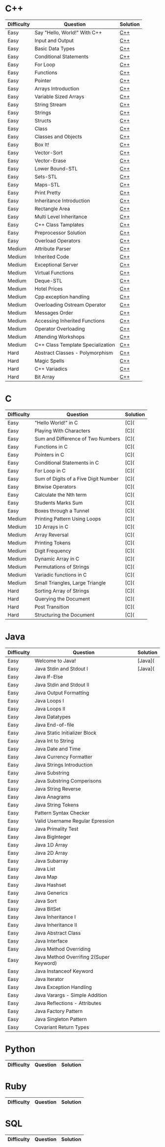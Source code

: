 # C++
|Difficulty|Question|Solution|
|-|-|-|
|Easy|Say "Hello, World!" With C++|[C++](https://raw.githubusercontent.com/ThreadedDev/HackerRank/main/C++/SayHelloWorldWithCpp.cpp)
|Easy|Input and Output|[C++](https://raw.githubusercontent.com/ThreadedDev/HackerRank/main/C++/InputAndOutput.cpp)
|Easy|Basic Data Types|[C++](https://raw.githubusercontent.com/ThreadedDev/HackerRank/main/C++/BasicDataTypes.cpp)
|Easy|Conditional Statements|[C++](https://raw.githubusercontent.com/ThreadedDev/HackerRank/main/C++/ConditionalStatements.cpp)
|Easy|For Loop|[C++](https://raw.githubusercontent.com/ThreadedDev/HackerRank/main/C++/ForLoop.cpp)
|Easy|Functions|[C++](https://raw.githubusercontent.com/ThreadedDev/HackerRank/main/C++/Functions.cpp)
|Easy|Pointer|[C++](https://raw.githubusercontent.com/ThreadedDev/HackerRank/main/C++/Pointer.cpp)
|Easy|Arrays Introduction|[C++](https://raw.githubusercontent.com/ThreadedDev/HackerRank/main/C++/ArraysIntroduction.cpp)
|Easy|Variable Sized Arrays|[C++](https://raw.githubusercontent.com/ThreadedDev/HackerRank/main/C++/VariableSizedArrays.cpp)
|Easy|String Stream|[C++](https://raw.githubusercontent.com/ThreadedDev/HackerRank/main/C++/StringStream.cpp)
|Easy|Strings|[C++](https://raw.githubusercontent.com/ThreadedDev/HackerRank/main/C++/Strings.cpp)
|Easy|Structs|[C++](https://raw.githubusercontent.com/ThreadedDev/HackerRank/main/C++/Structs.cpp)
|Easy|Class|[C++](https://raw.githubusercontent.com/ThreadedDev/HackerRank/main/C++/Class.cpp)
|Easy|Classes and Objects|[C++](https://raw.githubusercontent.com/ThreadedDev/HackerRank/main/C++/ClassesAndObjects.cpp)
|Easy|Box It!|[C++](https://raw.githubusercontent.com/ThreadedDev/HackerRank/main/C++/BoxIt.cpp)
|Easy|Vector-Sort|[C++](https://raw.githubusercontent.com/ThreadedDev/HackerRank/main/C++/VectorSort.cpp)
|Easy|Vector-Erase|[C++](https://raw.githubusercontent.com/ThreadedDev/HackerRank/main/C++/VectorErase.cpp)
|Easy|Lower Bound-STL|[C++](https://raw.githubusercontent.com/ThreadedDev/HackerRank/main/C++/LowerBoundSTL.cpp)
|Easy|Sets-STL|[C++](https://raw.githubusercontent.com/ThreadedDev/HackerRank/main/C++/SetsSTL.cpp)
|Easy|Maps-STL|[C++](https://raw.githubusercontent.com/ThreadedDev/HackerRank/main/C++/MapsSTL.cpp)
|Easy|Print Pretty|[C++](https://raw.githubusercontent.com/ThreadedDev/HackerRank/main/C++/PrintPretty.cpp)
|Easy|Inheritance Introduction|[C++](https://raw.githubusercontent.com/ThreadedDev/HackerRank/main/C++/InheritanceIntroduction.cpp)
|Easy|Rectangle Area|[C++](https://raw.githubusercontent.com/ThreadedDev/HackerRank/main/C++/RectangleArea.cpp)
|Easy|Multi Level Inheritance|[C++](https://raw.githubusercontent.com/ThreadedDev/HackerRank/main/C++/MultiLevelInheritance.cpp)
|Easy|C++ Class Tamplates|[C++](https://raw.githubusercontent.com/ThreadedDev/HackerRank/main/C++/CppClassTemplates.cpp)
|Easy|Preprocessor Solution|[C++](https://raw.githubusercontent.com/ThreadedDev/HackerRank/main/C++/PreprocessorSolution.cpp)
|Easy|Overload Operators|[C++](https://raw.githubusercontent.com/ThreadedDev/HackerRank/main/C++/OverloadOperators.cpp)
|Medium|Attribute Parser|[C++](https://raw.githubusercontent.com/ThreadedDev/HackerRank/main/C++/AttributeParser.cpp)
|Medium|Inherited Code|[C++](https://raw.githubusercontent.com/ThreadedDev/HackerRank/main/C++/InheritedCode.cpp)
|Medium|Exceptional Server|[C++](https://raw.githubusercontent.com/ThreadedDev/HackerRank/main/C++/ExceptionalServer.cpp)
|Medium|Virtual Functions|[C++](https://raw.githubusercontent.com/ThreadedDev/HackerRank/main/C++/VirtualFunctions.cpp)
|Medium|Deque-STL|[C++](https://raw.githubusercontent.com/ThreadedDev/HackerRank/main/C++/DequeSTL.cpp)
|Medium|Hotel Prices|[C++](https://raw.githubusercontent.com/ThreadedDev/HackerRank/main/C++/HotelPrices.cpp)
|Medium|Cpp exception handling|[C++](https://raw.githubusercontent.com/ThreadedDev/HackerRank/main/C++/CppExceptionHandling.cpp)
|Medium|Overloading Ostream Operator|[C++](https://raw.githubusercontent.com/ThreadedDev/HackerRank/main/C++/OverloadingOstreamOperator.cpp)
|Medium|Messages Order|[C++](https://raw.githubusercontent.com/ThreadedDev/HackerRank/main/C++/MessagesOrder.cpp)
|Medium|Accessing Inherited Functions|[C++](https://raw.githubusercontent.com/ThreadedDev/HackerRank/main/C++/AccessingInheritedFunctions.cpp)
|Medium|Operator Overloading|[C++](https://raw.githubusercontent.com/ThreadedDev/HackerRank/main/C++/OperatorOverloading.cpp)
|Medium|Attending Workshops|[C++](https://raw.githubusercontent.com/ThreadedDev/HackerRank/main/C++/AttendingWorkshops.cpp)
|Medium|C++ Class Template Specialization|[C++](https://raw.githubusercontent.com/ThreadedDev/HackerRank/main/C++/CppClassTemplateSpecialization.cpp)
|Hard|Abstract Classes - Polymorphism|[C++](https://raw.githubusercontent.com/ThreadedDev/HackerRank/main/C++/AbstractClassesPolymorphism.cpp)
|Hard|Magic Spells|[C++](https://raw.githubusercontent.com/ThreadedDev/HackerRank/main/C++/MagicSpells.cpp)
|Hard|C++ Variadics|[C++](https://raw.githubusercontent.com/ThreadedDev/HackerRank/main/C++/CppVariadics.cpp)
|Hard|Bit Array|[C++](https://raw.githubusercontent.com/ThreadedDev/HackerRank/main/C++/BitArray.cpp)
# C
|Difficulty|Question|Solution|
|-|-|-|
|Easy|"Hello World!" in C|[C](
|Easy|Playing With Characters|[C](
|Easy|Sum and Difference of Two Numbers|[C](
|Easy|Functions in C|[C](
|Easy|Pointers in C|[C](
|Easy|Conditional Statements in C|[C](
|Easy|For Loop in C|[C](
|Easy|Sum of Digits of a Five Digit Number|[C](
|Easy|Bitwise Operators|[C](
|Easy|Calculate the Nth term|[C](
|Easy|Students Marks Sum|[C](
|Easy|Boxes through a Tunnel|[C](
|Medium|Printing Pattern Using Loops|[C](
|Medium|1D Arrays in C|[C](
|Medium|Array Reversal|[C](
|Medium|Printing Tokens|[C](
|Medium|Digit Frequency|[C](
|Medium|Dynamic Array in C|[C](
|Medium|Permutations of Strings|[C](
|Medium|Variadic functions in C|[C](
|Medium|Small Triangles, Large Triangle|[C](
|Hard|Sorting Array of Strings|[C](
|Hard|Querying the Document|[C](
|Hard|Post Transition|[C](
|Hard|Structuring the Document|[C](
# Java
|Difficulty|Question|Solution|
|-|-|-|
|Easy|Welcome to Java!|[Java](
|Easy|Java Stdin and Stdout I|[Java](
|Easy|Java If-Else|
|Easy|Java Stdin and Stdout II|
|Easy|Java Output Formatting|
|Easy|Java Loops I|
|Easy|Java Loops II|
|Easy|Java Datatypes|
|Easy|Java End-of-file|
|Easy|Java Static Initializer Block|
|Easy|Java Int to String|
|Easy|Java Date and Time|
|Easy|Java Currency Formatter|
|Easy|Java Strings Introduction|
|Easy|Java Substring|
|Easy|Java Substring Comperisons|
|Easy|Java String Reverse|
|Easy|Java Anagrams|
|Easy|Java String Tokens|
|Easy|Pattern Syntax Checker|
|Easy|Valid Username Regular Epression|
|Easy|Java Primality Test|
|Easy|Java BigInteger|
|Easy|Java 1D Array|
|Easy|Java 2D Array|
|Easy|Java Subarray|
|Easy|Java List|
|Easy|Java Map|
|Easy|Java Hashset|
|Easy|Java Generics|
|Easy|Java Sort|
|Easy|Java BitSet|
|Easy|Java Inheritance I|
|Easy|Java Inheritance II|
|Easy|Java Abstract Class|
|Easy|Java Interface|
|Easy|Java Method Overriding|
|Easy|Java Method Overrifing 2(Super Keyword)|
|Easy|Java Instanceof Keyword|
|Easy|Java Iterator|
|Easy|Java Exception Handling|
|Easy|Java Varargs - Simple Addition|
|Easy|Java Reflections - Attributes|
|Easy|Java Factory Pattern|
|Easy|Java Singleton Pattern|
|Easy|Covariant Return Types|
# Python
|Difficulty|Question|Solution|
|-|-|-|
# Ruby
|Difficulty|Question|Solution|
|-|-|-|
# SQL
|Difficulty|Question|Solution|
|-|-|-|
